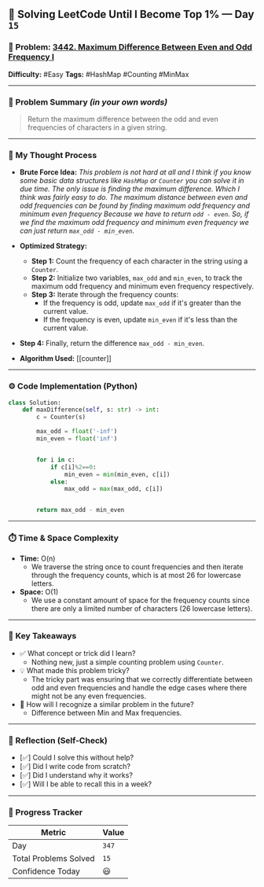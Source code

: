 ## 🧠 Solving LeetCode Until I Become Top 1% — Day `15`

### 🔹 Problem: [3442. Maximum Difference Between Even and Odd Frequency I](https://leetcode.com/problems/maximum-difference-between-even-and-odd-frequency-i/description/?envType=daily-question&envId=2025-06-10)

**Difficulty:** #Easy
**Tags:** #HashMap #Counting #MinMax

---

### 📝 Problem Summary _(in your own words)_

> Return the maximum difference between the odd and even frequencies of characters in a given string.

---

### 🧠 My Thought Process

- **Brute Force Idea:**
  _This problem is not hard at all and I think if you know some basic data structures like `HashMap` or `Counter` you can solve it in due time. The only issue is finding the maximum difference. Which I think was fairly easy to do. The maximum distance between even and odd frequencies can be found by finding maximum odd frequency and minimum even frequency Because we have to return `odd - even`. So, if we find the maximum odd frequency and minimum even frequency we can just return `max_odd - min_even`._

- **Optimized Strategy:**
  - **Step 1:** Count the frequency of each character in the string using a `Counter`.
  - **Step 2:** Initialize two variables, `max_odd` and `min_even`, to track the maximum odd frequency and minimum even frequency respectively.
  - **Step 3:** Iterate through the frequency counts:
    - If the frequency is odd, update `max_odd` if it's greater than the current value.
    - If the frequency is even, update `min_even` if it's less than the current value.
- **Step 4:** Finally, return the difference `max_odd - min_even`.

- **Algorithm Used:**
  [[counter]]

---

### ⚙️ Code Implementation (Python)

```python
class Solution:
    def maxDifference(self, s: str) -> int:
        c = Counter(s)

        max_odd = float('-inf')
        min_even = float('inf')


        for i in c:
            if c[i]%2==0:
                min_even = min(min_even, c[i])
            else:
                max_odd = max(max_odd, c[i])


        return max_odd - min_even
```

---

### ⏱️ Time & Space Complexity

- **Time:** O(n)
  - We traverse the string once to count frequencies and then iterate through the frequency counts, which is at most 26 for lowercase letters.
- **Space:** O(1)
  - We use a constant amount of space for the frequency counts since there are only a limited number of characters (26 lowercase letters).

---

### 🧩 Key Takeaways

- ✅ What concept or trick did I learn?
  - Nothing new, just a simple counting problem using `Counter`.
- 💡 What made this problem tricky?
  - The tricky part was ensuring that we correctly differentiate between odd and even frequencies and handle the edge cases where there might not be any even frequencies.
- 💭 How will I recognize a similar problem in the future?
  - Difference between Min and Max frequencies.

---

### 🔁 Reflection (Self-Check)

- [✅] Could I solve this without help?
- [✅] Did I write code from scratch?
- [✅] Did I understand why it works?
- [✅] Will I be able to recall this in a week?

---

### 🚀 Progress Tracker

| Metric                | Value |
| --------------------- | ----- |
| Day                   | `347` |
| Total Problems Solved | `15`  |
| Confidence Today      | 😃    |
